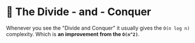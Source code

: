 # 👑 The Divide - and - Conquer

Whenever you see the "Divide and Conquer" it usually gives the `O(n log n)` complexity. Which is **an improvement from the `O(n^2)`**.